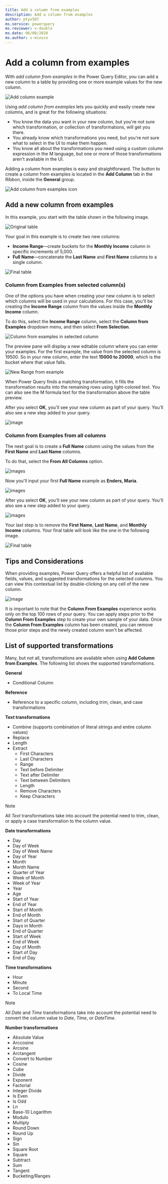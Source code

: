 ```yaml
---
title: Add a column from examples
description: Add a column from examples
author: ptyx507
ms.service: powerquery
ms.reviewer: v-douklo
ms.date: 06/08/2020
ms.author: v-miesco
---
```


# Add a column from examples

With *add column from examples* in the Power Query Editor, you can add a new column to a table by providing one or more example values for the new column.

![Add column example](images/me-add-column-from-example.png)

Using *add column from examples* lets you quickly and easily create new columns, and is great for the following situations:

* You know the data you want in your new column, but you're not sure which transformation, or collection of transformations, will get you there.
* You already know which transformations you need, but you're not sure what to select in the UI to make them happen.
* You know all about the transformations you need using a custom column expression in the M language, but one or more of those transformations aren't available in the UI.

Adding a column from examples is easy and straightforward. The button to create a column from examples is located in the **Add Column** tab in the Ribbon, inside the **General** group.

![Add column from examples icon](images/me-add-column-from-example-icon.png)


## Add a new column from examples

In this example, you start with the table shown in the following image.

![Original table](images/me-add-column-from-example-original-table.png)

Your goal in this example is to create two new columns:
* **Income Range**&mdash;create buckets for the **Monthly Income** column in specific increments of 5,000.
* **Full Name**&mdash;concatenate the **Last Name** and **First Name** columns to a single column.

![Final table](images/me-add-column-from-example-final-table.png)

### Column from Examples from selected column(s)

One of the options you have when creating your new column is to select which columns will be used in your calculations. For this case, you'll be creating the **Income Range** column from the values inside the **Monthly Income** column.

To do this, select the **Income Range** column, select the **Column from Examples** dropdown menu, and then select **From Selection**.

![Column from examples in selected column](images/me-add-column-from-example-from-selection.png)

The preview pane will display a new editable column where you can enter your examples. For the first example, the value from the selected column is 19500. So in your new column, enter the text **15000 to 20000**, which is the bucket where that value falls.

![New Range from example](images/me-add-column-from-example-from-selection-buckets.png)

When Power Query finds a matching transformation, it fills the transformation results into the remaining rows using light-colored text. You can also see the M formula text for the transformation above the table preview.

After you select **OK**, you'll see your new column as part of your query. You'll also see a new step added to your query.

![image](images/me-add-column-from-example-from-selection-buckets-final.png)

### Column from Examples from all columns

The next goal is to create a **Full Name** column using the values from the **First Name** and **Last Name** columns.

To do that, select the **From All Columns** option.

![images](images/me-add-column-from-example-from-all-columns.png)

Now you'll input your first **Full Name** example as **Enders, Maria**.

![images](images/me-add-column-from-example-from-all-columns-full-name.png)

After you select **OK**, you'll see your new column as part of your query. You'll also see a new step added to your query.

![images](images/me-add-column-from-example-from-all-columns-full-name-final.png)

Your last step is to remove the **First Name**, **Last Name**, and **Monthly Income** columns. Your final table will look like the one in the following image.

![Final table](images/me-add-column-from-example-final-table.png)

## Tips and Considerations

When providing examples, Power Query  offers a helpful list of available fields, values, and suggested transformations for the selected columns. You can view this contextual list by double-clicking on any cell of the new column.

![image](images/me-add-column-from-example-suggestions.png)

It is important to note that the **Column From Examples** experience works only on the top 100 rows of your query. You can apply steps prior to the **Column From Examples** step to create your own sample of your data. Once the **Column From Examples** column has been created, you can remove those prior steps and the newly created column won't be affected.

## List of supported transformations
Many, but not all, transformations are available when using **Add Column from Examples**. The following list shows the supported transformations.

**General**

- Conditional Column

**Reference**
  
- Reference to a specific column, including trim, clean, and case transformations

**Text transformations**

- Combine (supports combination of literal strings and entire column values)
- Replace
- Length
- Extract   
  - First Characters
  - Last Characters
  - Range
  - Text before Delimiter
  - Text after Delimiter
  - Text between Delimiters
  - Length
  - Remove Characters
  - Keep Characters

> [!NOTE]
> All *Text* transformations take into account the potential need to trim, clean, or apply a case transformation to the column value.

**Date transformations**

- Day
- Day of Week
- Day of Week Name
- Day of Year
- Month
- Month Name
- Quarter of Year
- Week of Month
- Week of Year
- Year
- Age
- Start of Year
- End of Year
- Start of Month
- End of Month
- Start of Quarter
- Days in Month
- End of Quarter
- Start of Week
- End of Week
- Day of Month
- Start of Day
- End of Day

**Time transformations**

- Hour
- Minute
- Second  
- To Local Time

> [!NOTE]
> All *Date* and *Time* transformations take into account the potential need to convert the column value to *Date*, *Time*, or *DateTime*.

**Number transformations** 

- Absolute Value
- Arccosine
- Arcsine
- Arctangent
- Convert to Number
- Cosine
- Cube
- Divide
- Exponent
- Factorial
- Integer Divide
- Is Even
- Is Odd
- Ln
- Base-10 Logarithm
- Modulo
- Multiply
- Round Down
- Round Up
- Sign
- Sin
- Square Root
- Square
- Subtract
- Sum
- Tangent
- Bucketing/Ranges
